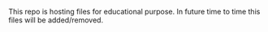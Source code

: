 This repo is hosting files for educational purpose. In future time to time this files will be added/removed.
